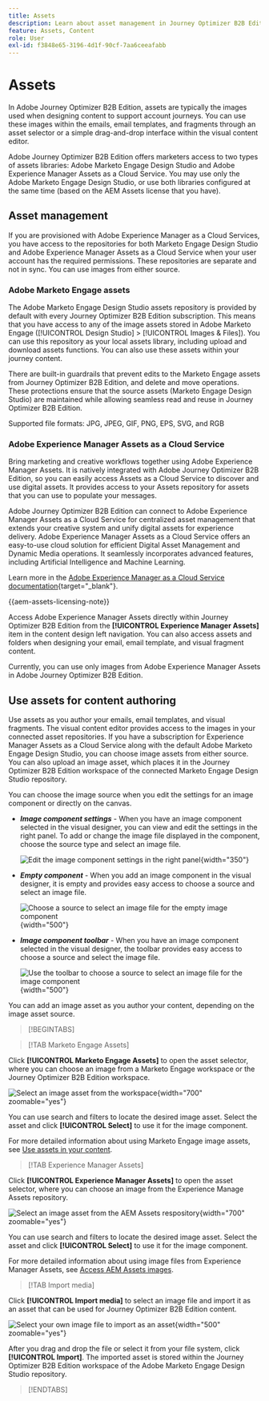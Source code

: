```yaml
---
title: Assets
description: Learn about asset management in Journey Optimizer B2B Edition.
feature: Assets, Content
role: User
exl-id: f3848e65-3196-4d1f-90cf-7aa6ceeafabb
---
```

# Assets

In Adobe Journey Optimizer B2B Edition, assets are typically the images used when designing content to support account journeys. You can use these images within the emails, email templates, and fragments through an asset selector or a simple drag-and-drop interface within the visual content editor.

Adobe Journey Optimizer B2B Edition offers marketers access to two types of assets libraries: Adobe Marketo Engage Design Studio and Adobe Experience Manager Assets as a Cloud Service. You may use only the Adobe Marketo Engage Design Studio, or use both libraries configured at the same time (based on the AEM Assets license that you have).

## Asset management

If you are provisioned with Adobe Experience Manager as a Cloud Services, you have access to the repositories for both Marketo Engage Design Studio and Adobe Experience Manager Assets as a Cloud Service when your user account has the required permissions. These repositories are separate and not in sync. You can use images from either source.

### Adobe Marketo Engage assets

The Adobe Marketo Engage Design Studio assets repository is provided by default with every Journey Optimizer B2B Edition subscription. This means that you have access to any of the image assets stored in Adobe Marketo Engage ([!UICONTROL Design Studio] > [!UICONTROL Images & Files]). You can use this repository as your local assets library, including upload and download assets functions. You can also use these assets within your journey content.

There are built-in guardrails that prevent edits to the Marketo Engage assets from Journey Optimizer B2B Edition, and delete and move operations. These protections ensure that the source assets (Marketo Engage Design Studio) are maintained while allowing seamless read and reuse in Journey Optimizer B2B Edition.

Supported file formats: JPG, JPEG, GIF, PNG, EPS, SVG, and RGB

### Adobe Experience Manager Assets as a Cloud Service

Bring marketing and creative workflows together using Adobe Experience Manager Assets. It is natively integrated with Adobe Journey Optimizer B2B Edition, so you can easily access Assets as a Cloud Service to discover and use digital assets. It provides access to your Assets repository for assets that you can use to populate your messages.

Adobe Journey Optimizer B2B Edition can connect to Adobe Experience Manager Assets as a Cloud Service for centralized asset management that extends your creative system and unify digital assets for experience delivery. Adobe Experience Manager Assets as a Cloud Service offers an easy-to-use cloud solution for efficient Digital Asset Management and Dynamic Media operations. It seamlessly incorporates advanced features, including Artificial Intelligence and Machine Learning.

Learn more in the [Adobe Experience Manager as a Cloud Service documentation](https://experienceleague.adobe.com/en/docs/experience-manager-cloud-service/content/assets/overview){target="_blank"}.

{{aem-assets-licensing-note}}

Access Adobe Experience Manager Assets directly within Journey Optimizer B2B Edition from the **[!UICONTROL Experience Manager Assets]** item in the content design left navigation. You can also access assets and folders when designing your email, email template, and visual fragment content.

Currently, you can use only images from Adobe Experience Manager Assets in Adobe Journey Optimizer B2B Edition.

## Use assets for content authoring

Use assets as you author your emails, email templates, and visual fragments. The visual content editor provides access to the images in your connected asset repositories. If you have a subscription for Experience Manager Assets as a Cloud Service along with the default Adobe Marketo Engage Design Studio, you can choose image assets from either source. You can also upload an image asset, which places it in the Journey Optimizer B2B Edition workspace of the connected Marketo Engage Design Studio repository.

You can choose the image source when you edit the settings for an image component or directly on the canvas.

* **_Image component settings_** - When you have an image component selected in the visual designer, you can view and edit the settings in the right panel. To add or change the image file displayed in the component, choose the source type and select an image file.

   ![Edit the image component settings in the right panel](./assets/content-assets-image-settings.png){width="350"}

* **_Empty component_** - When you add an image component in the visual designer, it is empty and provides easy access to choose a source and select an image file.

   ![Choose a source to select an image file for the empty image component](./assets/content-assets-image-component-empty.png){width="500"}

* **_Image component toolbar_** - When you have an image component selected in the visual designer, the toolbar provides easy access to choose a source and select the image file.

   ![Use the toolbar to choose a source to select an image file for the image component](./assets/content-assets-image-toolbar-settings.png){width="500"}

You can add an image asset as you author your content, depending on the image asset source.

>[!BEGINTABS]

>[!TAB Marketo Engage Assets]

Click **[!UICONTROL Marketo Engage Assets]** to open the asset selector, where you can choose an image from a Marketo Engage workspace or the Journey Optimizer B2B Edition workspace.

![Select an image asset from the workspace](./assets/content-assets-image-me-selected.png){width="700" zoomable="yes"}

You can use search and filters to locate the desired image asset. Select the asset and click **[!UICONTROL Select]** to use it for the image component.

For more detailed information about using Marketo Engage image assets, see [Use assets in your content](./marketo-engage-design-studio.md#use-assets-in-your-content).

>[!TAB Experience Manager Assets]

Click **[!UICONTROL Experience Manager Assets]** to open the asset selector, where you can choose an image from the Experience Manage Assets repository.

![Select an image asset from the AEM Assets respository](./assets/content-assets-image-aem-selected.png){width="700" zoomable="yes"}

You can use search and filters to locate the desired image asset. Select the asset and click **[!UICONTROL Select]** to use it for the image component.

For more detailed information about using image files from Experience Manager Assets, see [Access AEM Assets images](./aem-assets.md#access-aem-assets-images).

>[!TAB Import media]

Click **[!UICONTROL Import media]** to select an image file and import it as an asset that can be used for Journey Optimizer B2B Edition content. 

![Select your own image file to import as an asset](./assets/content-assets-image-import-file-selected.png){width="500" zoomable="yes"}

After you drag and drop the file or select it from your file system, click **[!UICONTROL Import]**. The imported asset is stored within the Journey Optimizer B2B Edition workspace of the Adobe Marketo Engage Design Studio repository.

>[!ENDTABS]
